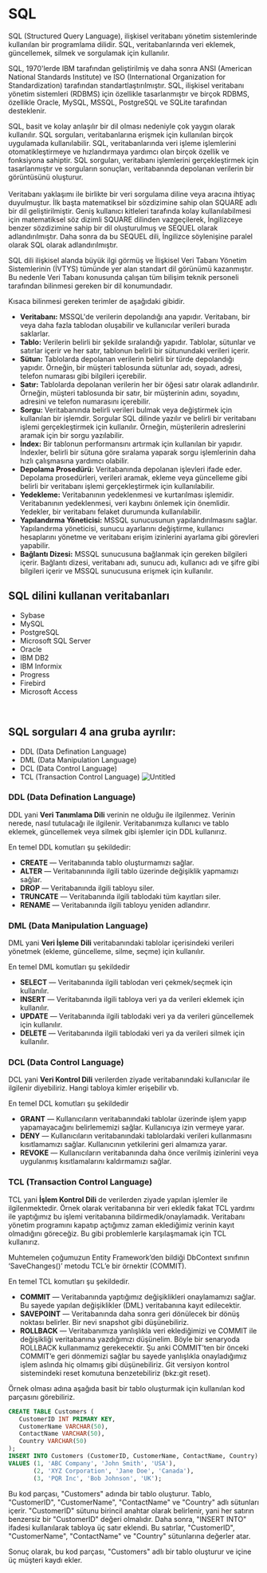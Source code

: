 # SQL
SQL (Structured Query Language), ilişkisel veritabanı yönetim sistemlerinde kullanılan bir programlama dilidir. SQL, veritabanlarında veri eklemek, güncellemek, silmek ve sorgulamak için kullanılır.

SQL, 1970'lerde IBM tarafından geliştirilmiş ve daha sonra ANSI (American National Standards Institute) ve ISO (International Organization for Standardization) tarafından standartlaştırılmıştır. SQL, ilişkisel veritabanı yönetim sistemleri (RDBMS) için özellikle tasarlanmıştır ve birçok RDBMS, özellikle Oracle, MySQL, MSSQL, PostgreSQL ve SQLite tarafından desteklenir.

SQL, basit ve kolay anlaşılır bir dil olması nedeniyle çok yaygın olarak kullanılır. SQL sorguları, veritabanlarına erişmek için kullanılan birçok uygulamada kullanılabilir. SQL, veritabanlarında veri işleme işlemlerini otomatikleştirmeye ve hızlandırmaya yardımcı olan birçok özellik ve fonksiyona sahiptir. SQL sorguları, veritabanı işlemlerini gerçekleştirmek için tasarlanmıştır ve sorguların sonuçları, veritabanında depolanan verilerin bir görüntüsünü oluşturur.
<br>
<br>
Veritabanı yaklaşımı ile birlikte bir veri sorgulama diline veya aracına ihtiyaç duyulmuştur. İlk başta matematiksel bir sözdizimine sahip olan SQUARE adlı bir dil geliştirilmiştir. Geniş kullanıcı kitleleri tarafında kolay kullanılabilmesi için matematiksel söz dizimli SQUARE dilinden vazgeçilerek, İngilizceye benzer sözdizimine sahip bir dil oluşturulmuş ve SEQUEL olarak adlandırılmıştır. Daha sonra da bu SEQUEL dili, İngilizce söylenişine paralel olarak SQL olarak adlandırılmıştır.

SQL dili ilişkisel alanda büyük ilgi görmüş ve İlişkisel Veri Tabanı Yönetim Sistemlerinin (İVTYS) tümünde yer alan standart dil görünümü kazanmıştır. Bu nedenle Veri Tabanı konusunda çalışan tüm bilişim teknik personeli tarafından bilinmesi gereken bir dil konumundadır.
<br>

Kısaca bilinmesi gereken terimler de aşağıdaki gibidir.

- **Veritabanı:** MSSQL'de verilerin depolandığı ana yapıdır. Veritabanı, bir veya daha fazla tablodan oluşabilir ve kullanıcılar verileri burada saklarlar.
- **Tablo:** Verilerin belirli bir şekilde sıralandığı yapıdır. Tablolar, sütunlar ve satırlar içerir ve her satır, tablonun belirli bir sütunundaki verileri içerir.
- **Sütun:** Tablolarda depolanan verilerin belirli bir türde depolandığı yapıdır. Örneğin, bir müşteri tablosunda sütunlar adı, soyadı, adresi, telefon numarası gibi bilgileri içerebilir.
- **Satır:** Tablolarda depolanan verilerin her bir öğesi satır olarak adlandırılır. Örneğin, müşteri tablosunda bir satır, bir müşterinin adını, soyadını, adresini ve telefon numarasını içerebilir.
- **Sorgu:** Veritabanında belirli verileri bulmak veya değiştirmek için kullanılan bir işlemdir. Sorgular SQL dilinde yazılır ve belirli bir veritabanı işlemi gerçekleştirmek için kullanılır. Örneğin, müşterilerin adreslerini aramak için bir sorgu yazılabilir.
- **İndex:** Bir tablonun performansını artırmak için kullanılan bir yapıdır. İndexler, belirli bir sütuna göre sıralama yaparak sorgu işlemlerinin daha hızlı çalışmasına yardımcı olabilir.
- **Depolama Prosedürü:** Veritabanında depolanan işlevleri ifade eder. Depolama prosedürleri, verileri aramak, ekleme veya güncelleme gibi belirli bir veritabanı işlemi gerçekleştirmek için kullanılabilir.
- **Yedekleme:** Veritabanının yedeklenmesi ve kurtarılması işlemidir. Veritabanının yedeklenmesi, veri kaybını önlemek için önemlidir. Yedekler, bir veritabanı felaket durumunda kullanılabilir.
- **Yapılandırma Yöneticisi:** MSSQL sunucusunun yapılandırılmasını sağlar. Yapılandırma yöneticisi, sunucu ayarlarını değiştirme, kullanıcı hesaplarını yönetme ve veritabanı erişim izinlerini ayarlama gibi görevleri yapabilir.
- **Bağlantı Dizesi:** MSSQL sunucusuna bağlanmak için gereken bilgileri içerir. Bağlantı dizesi, veritabanı adı, sunucu adı, kullanıcı adı ve şifre gibi bilgileri içerir ve MSSQL sunucusuna erişmek için kullanılır.

## SQL dilini kullanan veritabanları
- Sybase 
- MySQL
- PostgreSQL
- Microsoft SQL Server
- Oracle
- IBM DB2
- IBM Informix
- Progress
- Firebird
- Microsoft Access

<br>


## SQL sorguları 4 ana gruba ayrılır:
- DDL (Data Defination Language)
- DML (Data Manipulation Language)
- DCL (Data Control Language)
- TCL (Transaction Control Language)
![Untitled](https://github.com/TRA-Tech/sql-sqlserver/assets/100773960/7e0d9581-0c43-4d16-89a8-d7febf1e9645)

### DDL (Data Defination Language)


DDL yani **Veri Tanımlama Dili** verinin ne olduğu ile ilgilenmez. Verinin nerede, nasıl tutulacağı ile ilgilenir. Veritabanımıza kullanıcı ve tablo eklemek, güncellemek veya silmek gibi işlemler için DDL kullanırız.

En temel DDL komutları şu şekildedir:
- **CREATE** — Veritabanında tablo oluşturmamızı sağlar.
- **ALTER** — Veritabanınında ilgili tablo üzerinde değişiklik yapmamızı sağlar.
- **DROP** — Veritabanında ilgili tabloyu siler.
- **TRUNCATE** — Veritabanında ilgili tablodaki tüm kayıtları siler.
- **RENAME** — Veritabanında ilgili tabloyu yeniden adlandırır.

### DML (Data Manipulation Language)

DML yani **Veri İşleme Dili** veritabanındaki tablolar içerisindeki verileri yönetmek (ekleme, güncelleme, silme, seçme) için kullanılır.

En temel DML komutları şu şekildedir
- **SELECT** — Veritabanında ilgili tablodan veri çekmek/seçmek için kullanılır.
- **INSERT** — Veritabanında ilgili tabloya veri ya da verileri eklemek için kullanılır.
- **UPDATE** — Veritabanında ilgili tablodaki veri ya da verileri güncellemek için kullanılır.
- **DELETE** — Veritabanında ilgili tablodaki veri ya da verileri silmek için kullanılır.


### DCL (Data Control Language)

DCL yani **Veri Kontrol Dili** verilerden ziyade veritabanındaki kullanıcılar ile ilgilenir diyebiliriz. Hangi tabloya kimler erişebilir vb.

En temel DCL komutları şu şekildedir
- **GRANT** — Kullanıcıların veritabanındaki tablolar üzerinde işlem yapıp yapamayacağını belirlememizi sağlar. Kullanıcıya izin vermeye yarar.
- **DENY** — Kullanıcıların veritabanındaki tablolardaki verileri kullanmasını kısıtlamamızı sağlar. Kullanıcının yetkilerini geri almamıza yarar.
- **REVOKE** — Kullanıcıların veritabanında daha önce verilmiş izinlerini veya uygulanmış kısıtlamalarını kaldırmamızı sağlar.

### TCL (Transaction Control Language)


TCL yani **İşlem Kontrol Dili** de verilerden ziyade yapılan işlemler ile ilgilenmektedir. Örnek olarak veritabanına bir veri ekledik fakat TCL yardımı ile yaptığımız bu işlemi veritabanına bildirmedik/onaylamadık. Veritabanı yönetim programını kapatıp açtığımız zaman eklediğimiz verinin kayıt olmadığını göreceğiz. Bu gibi problemlerle karşılaşmamak için TCL kullanırız.

Muhtemelen çoğumuzun Entity Framework’den bildiği DbContext sınıfının ‘SaveChanges()’ metodu TCL’e bir örnektir (COMMIT).

En temel TCL komutları şu şekildedir.
- **COMMIT** — Veritabanında yaptığımız değişiklikleri onaylamamızı sağlar. Bu sayede yapılan değişiklikler (DML) veritabanına kayıt edilecektir.
- **SAVEPOINT** — Veritabanında daha sonra geri dönülecek bir dönüş noktası belirler. Bir nevi snapshot gibi düşünebiliriz.
- **ROLLBACK** — Veritabanımıza yanlışlıkla veri eklediğimizi ve COMMIT ile değişikliği veritabanına yazdığımızı düşünelim. Böyle bir senaryoda ROLLBACK kullanmamız gerekecektir. Şu anki COMMIT’ten bir önceki COMMIT’e geri dönmemizi sağlar bu sayede yanlışlıkla onayladığımız işlem aslında hiç olmamış gibi düşünebiliriz. Git versiyon kontrol sistemindeki reset komutuna benzetebiliriz (bkz:git reset).

Örnek olması adına aşağıda basit bir tablo oluşturmak için kullanılan kod parçasını görebiliriz.
``` sql
CREATE TABLE Customers ( 
   CustomerID INT PRIMARY KEY, 
   CustomerName VARCHAR(50), 
   ContactName VARCHAR(50), 
   Country VARCHAR(50) 
); 
INSERT INTO Customers (CustomerID, CustomerName, ContactName, Country) 
VALUES (1, 'ABC Company', 'John Smith', 'USA'), 
       (2, 'XYZ Corporation', 'Jane Doe', 'Canada'), 
       (3, 'PQR Inc', 'Bob Johnson', 'UK');     
```        
Bu kod parçası, "Customers" adında bir tablo oluşturur. Tablo, "CustomerID", "CustomerName", "ContactName" ve "Country" adlı sütunları içerir. "CustomerID" sütunu birincil anahtar olarak belirlenir, yani her satırın benzersiz bir "CustomerID" değeri olmalıdır. Daha sonra, "INSERT INTO" ifadesi kullanılarak tabloya üç satır eklendi. Bu satırlar, "CustomerID", "CustomerName", "ContactName" ve "Country" sütunlarına değerler atar.

Sonuç olarak, bu kod parçası, "Customers" adlı bir tablo oluşturur ve içine üç müşteri kaydı ekler.
